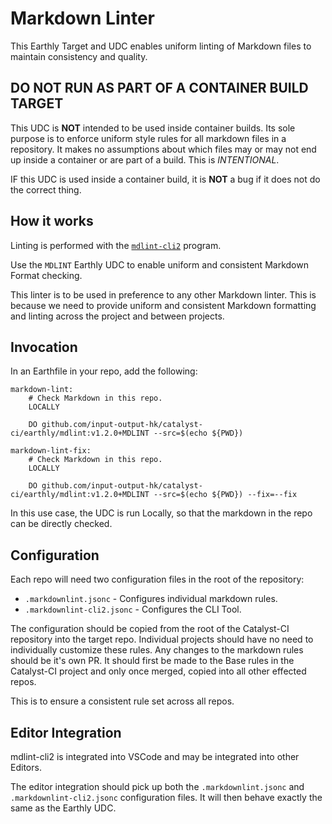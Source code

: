 # Markdown Linter

This Earthly Target and UDC enables uniform linting of Markdown files to maintain consistency and quality.

## DO NOT RUN AS PART OF A CONTAINER BUILD TARGET

This UDC is **NOT** intended to be used inside container builds.
Its sole purpose is to enforce uniform style rules for all markdown files in a repository.
It makes no assumptions about which files may or may not end up inside a container or are part of a build.
This is *INTENTIONAL*.

IF this UDC is used inside a container build, it is **NOT** a bug if it does not do the correct thing.

## How it works

Linting is performed with the [`mdlint-cli2`](https://github.com/DavidAnson/markdownlint-cli2) program.

Use the `MDLINT` Earthly UDC to enable uniform and consistent Markdown Format checking.

This linter is to be used in preference to any other Markdown linter.
This is because we need to provide uniform and consistent Markdown formatting and linting across the project and between projects.

## Invocation

In an Earthfile in your repo, add the following:

```earthfile
markdown-lint:
    # Check Markdown in this repo.
    LOCALLY

    DO github.com/input-output-hk/catalyst-ci/earthly/mdlint:v1.2.0+MDLINT --src=$(echo ${PWD})

markdown-lint-fix:
    # Check Markdown in this repo.
    LOCALLY

    DO github.com/input-output-hk/catalyst-ci/earthly/mdlint:v1.2.0+MDLINT --src=$(echo ${PWD}) --fix=--fix
```

In this use case, the UDC is run Locally, so that the markdown in the repo can be directly checked.

## Configuration

Each repo will need two configuration files in the root of the repository:

* `.markdownlint.jsonc` - Configures individual markdown rules.
* `.markdownlint-cli2.jsonc` - Configures the CLI Tool.

The configuration should be copied from the root of the Catalyst-CI repository into the target repo.
Individual projects should have no need to individually customize these rules.
Any changes to the markdown rules should be it's own PR.
It should first be made to the Base rules in the Catalyst-CI project and only once merged, copied into all other effected repos.

This is to ensure a consistent rule set across all repos.

## Editor Integration

mdlint-cli2 is integrated into VSCode and may be integrated into other Editors.

The editor integration should pick up both the `.markdownlint.jsonc` and `.markdownlint-cli2.jsonc` configuration files.
It will then behave exactly the same as the Earthly UDC.
